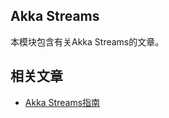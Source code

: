 ## Akka Streams

本模块包含有关Akka Streams的文章。

## 相关文章

+ [Akka Streams指南](http://tu-yucheng.github.io/akka/2023/05/10/akka-streams.html)
